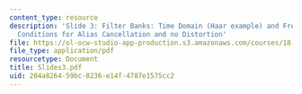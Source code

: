```yaml
---
content_type: resource
description: 'Slide 3: Filter Banks: Time Domain (Haar example) and Frequency Domain;
  Conditions for Alias Cancellation and no Distortion'
file: https://ol-ocw-studio-app-production.s3.amazonaws.com/courses/18-327-wavelets-filter-banks-and-applications-spring-2003/204a826459bc8236e14f4787e1575cc2_Slides3.pdf
file_type: application/pdf
resourcetype: Document
title: Slides3.pdf
uid: 204a8264-59bc-8236-e14f-4787e1575cc2
---
```

